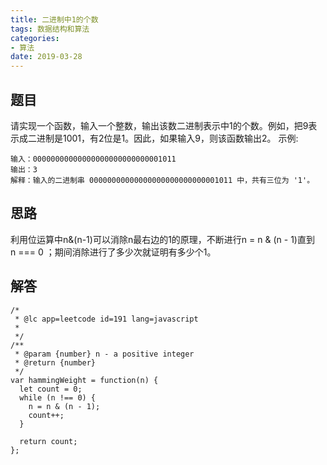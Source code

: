 ```yaml
---
title: 二进制中1的个数
tags: 数据结构和算法
categories: 
- 算法
date: 2019-03-28 
---
```


## 题目
请实现一个函数，输入一个整数，输出该数二进制表示中1的个数。例如，把9表示成二进制是1001，有2位是1。因此，如果输入9，则该函数输出2。
示例:
```
输入：00000000000000000000000000001011
输出：3
解释：输入的二进制串 00000000000000000000000000001011 中，共有三位为 '1'。
```

## 思路
利用位运算中n&(n-1)可以消除n最右边的1的原理，不断进行n = n & (n - 1)直到<br/>
n === 0 ；期间消除进行了多少次就证明有多少个1。

## 解答
```
/*
 * @lc app=leetcode id=191 lang=javascript
 *
 */
/**
 * @param {number} n - a positive integer
 * @return {number}
 */
var hammingWeight = function(n) {
  let count = 0;
  while (n !== 0) {
    n = n & (n - 1);
    count++;
  }

  return count;
};
```